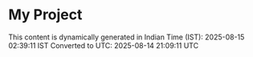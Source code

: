 # My Project

This content is dynamically generated in Indian Time (IST): 2025-08-15 02:39:11 IST
Converted to UTC: 2025-08-14 21:09:11 UTC
